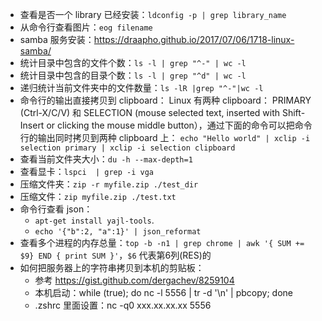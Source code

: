 - 查看是否一个 library 已经安装：`ldconfig -p | grep library_name`
- 从命令行查看图片：`eog filename`
- samba 服务安装：https://draapho.github.io/2017/07/06/1718-linux-samba/
- 统计目录中包含的文件个数：`ls -l | grep "^-" | wc -l`
- 统计目录中包含的目录个数：`ls -l | grep "^d" | wc -l`
- 递归统计当前文件夹中的文件数量：`ls -lR |grep "^-"|wc -l`
- 命令行的输出直接拷贝到 clipboard：
Linux 有两种 clipboard： PRIMARY (Ctrl-X/C/V) 和 SELECTION (mouse selected text, inserted with Shift-Insert or clicking the mouse middle button），通过下面的命令可以把命令行的输出同时拷贝到两种 clipboard 上：
`echo "Hello world" | xclip -i selection primary | xclip -i selection clipboard`
- 查看当前文件夹大小：`du -h --max-depth=1`
- 查看显卡：`lspci  | grep -i vga`
- 压缩文件夹：`zip -r myfile.zip ./test_dir`
- 压缩文件：`zip myfile.zip ./test.txt`
- 命令行查看 json：
  - `apt-get install yajl-tools`. 
  - `echo '{"b":2, "a":1}' | json_reformat`
- 查看多个进程的内存总量：`top -b -n1 | grep chrome | awk '{ SUM += $9} END { print SUM }'`，`$6` 代表第6列(RES)的
- 如何把服务器上的字符串拷贝到本机的剪贴板： 
  - 参考 https://gist.github.com/dergachev/8259104
  - 本机启动：while (true); do nc -l 5556 | tr -d '\n' | pbcopy; done
  - .zshrc 里面设置：nc -q0 xxx.xx.xx.xx 5556
